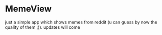 # MemeView
just a simple app which shows memes from reddit (u can guess by now the quality of them ;)). updates will come 
